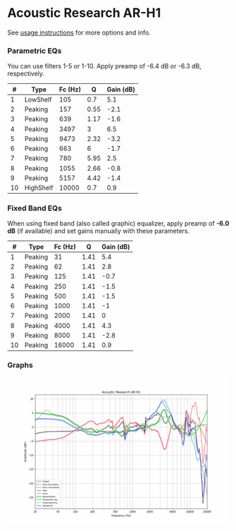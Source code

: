 # Acoustic Research AR-H1
See [usage instructions](https://github.com/jaakkopasanen/AutoEq#usage) for more options and info.

### Parametric EQs
You can use filters 1-5 or 1-10. Apply preamp of -6.4 dB or -6.3 dB, respectively.

|   # | Type      |   Fc (Hz) |    Q |   Gain (dB) |
|-----|-----------|-----------|------|-------------|
|   1 | LowShelf  |       105 | 0.7  |         5.1 |
|   2 | Peaking   |       157 | 0.55 |        -2.1 |
|   3 | Peaking   |       639 | 1.17 |        -1.6 |
|   4 | Peaking   |      3497 | 3    |         6.5 |
|   5 | Peaking   |      9473 | 2.32 |        -3.2 |
|   6 | Peaking   |       663 | 6    |        -1.7 |
|   7 | Peaking   |       780 | 5.95 |         2.5 |
|   8 | Peaking   |      1055 | 2.66 |        -0.8 |
|   9 | Peaking   |      5157 | 4.42 |        -1.4 |
|  10 | HighShelf |     10000 | 0.7  |         0.9 |

### Fixed Band EQs
When using fixed band (also called graphic) equalizer, apply preamp of **-6.0 dB** (if available) and set gains manually with these parameters.

|   # | Type    |   Fc (Hz) |    Q |   Gain (dB) |
|-----|---------|-----------|------|-------------|
|   1 | Peaking |        31 | 1.41 |         5.4 |
|   2 | Peaking |        62 | 1.41 |         2.8 |
|   3 | Peaking |       125 | 1.41 |        -0.7 |
|   4 | Peaking |       250 | 1.41 |        -1.5 |
|   5 | Peaking |       500 | 1.41 |        -1.5 |
|   6 | Peaking |      1000 | 1.41 |        -1   |
|   7 | Peaking |      2000 | 1.41 |         0   |
|   8 | Peaking |      4000 | 1.41 |         4.3 |
|   9 | Peaking |      8000 | 1.41 |        -2.8 |
|  10 | Peaking |     16000 | 1.41 |         0.9 |

### Graphs
![](./Acoustic%20Research%20AR-H1.png)
